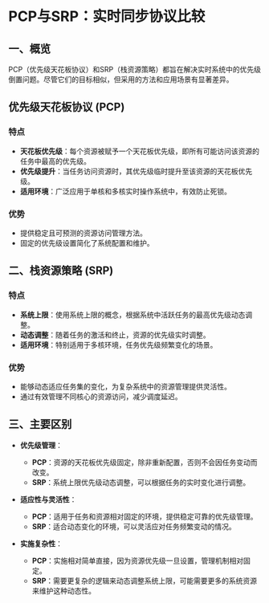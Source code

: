 # PCP与SRP：实时同步协议比较

## 一、概览

PCP（优先级天花板协议）和SRP（栈资源策略）都旨在解决实时系统中的优先级倒置问题。尽管它们的目标相似，但采用的方法和应用场景有显著差异。

## 优先级天花板协议 (PCP)

### 特点

- **天花板优先级**：每个资源被赋予一个天花板优先级，即所有可能访问该资源的任务中最高的优先级。
- **优先级提升**：当任务访问资源时，其优先级临时提升至该资源的天花板优先级。
- **适用环境**：广泛应用于单核和多核实时操作系统中，有效防止死锁。

### 优势

- 提供稳定且可预测的资源访问管理方法。
- 固定的优先级设置简化了系统配置和维护。

## 二、栈资源策略 (SRP)

### 特点

- **系统上限**：使用系统上限的概念，根据系统中活跃任务的最高优先级动态调整。
- **动态调整**：随着任务的激活和终止，资源的优先级实时调整。
- **适用环境**：特别适用于多核环境，任务优先级频繁变化的场景。

### 优势

- 能够动态适应任务集的变化，为复杂系统中的资源管理提供灵活性。
- 通过有效管理不同核心的资源访问，减少调度延迟。

## 三、主要区别

- **优先级管理**：
  - **PCP**：资源的天花板优先级固定，除非重新配置，否则不会因任务变动而改变。
  - **SRP**：系统上限优先级动态调整，可以根据任务的实时变化进行调整。

- **适应性与灵活性**：
  - **PCP**：适用于任务和资源相对固定的环境，提供稳定可靠的优先级管理。
  - **SRP**：适合动态变化的环境，可以灵活应对任务频繁变动的情况。

- **实施复杂性**：
  - **PCP**：实施相对简单直接，因为资源优先级一旦设置，管理机制相对固定。
  - **SRP**：需要更复杂的逻辑来动态调整系统上限，可能需要更多的系统资源来维护这种动态性。


